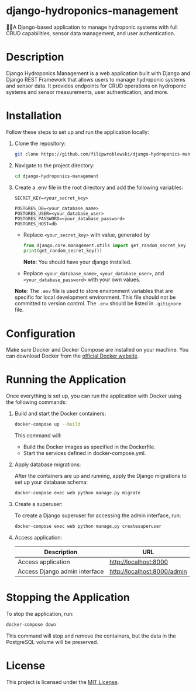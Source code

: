 # django-hydroponics-management

🌱💧A Django-based application to manage hydroponic systems with full CRUD capabilities, sensor data management, and user authentication.

# Description

Django Hydroponics Management is a web application built with Django and Django REST Framework that allows users to manage hydroponic systems and sensor data. It provides endpoints for CRUD operations on hydroponic systems and sensor measurements, user authentication, and more.

# Installation

Follow these steps to set up and run the application locally:

1. Clone the repository:

   ```bash
   git clone https://github.com/filipwroblewski/django-hydroponics-management.git
   ```

2. Navigate to the project directory:

   ```bash
   cd django-hydroponics-management
   ```

3. Create a .env file in the root directory and add the following variables:

   ```
   SECRET_KEY=<your_secret_key>

   POSTGRES_DB=<your_database_name>
   POSTGRES_USER=<your_database_user>
   POSTGRES_PASSWORD=<your_database_password>
   POSTGRES_HOST=db
   ```

   - Replace `<your_secret_key>` with value, generated by

     ```py
     from django.core.management.utils import get_random_secret_key
     print(get_random_secret_key())
     ```

     **Note**: You should have your django installed.

   - Replace `<your_database_name>`, `<your_database_user>`, and `<your_database_password>` with your own values.

   **Note**: The `.env` file is used to store environment variables that are specific for local development environment. This file should not be committed to version control. The `.env` should be listed in `.gitignore` file.

# Configuration

Make sure Docker and Docker Compose are installed on your machine. You can download Docker from the [official Docker website](https://docs.docker.com/get-docker/).

# Running the Application

Once everything is set up, you can run the application with Docker using the following commands:

1. Build and start the Docker containers:

   ```bash
   docker-compose up --build
   ```

   This command will:

   - Build the Docker images as specified in the Dockerfile.
   - Start the services defined in docker-compose.yml.

2. Apply database migrations:

   After the containers are up and running, apply the Django migrations to set up your database schema:

   ```bash
   docker-compose exec web python manage.py migrate
   ```

3. Create a superuser:

   To create a Django superuser for accessing the admin interface, run:

   ```bash
   docker-compose exec web python manage.py createsuperuser
   ```

4. Access application:

   | Description                   | URL                                                        |
   | ----------------------------- | ---------------------------------------------------------- |
   | Access application            | [http://localhost:8000](http://localhost:8000)             |
   | Access Django admin interface | [http://localhost:8000/admin](http://localhost:8000/admin) |

# Stopping the Application

To stop the application, run:

```bash
docker-compose down
```

This command will stop and remove the containers, but the data in the PostgreSQL volume will be preserved.

# License

This project is licensed under the [MIT License](https://github.com/filipwroblewski/django-hydroponics-management/blob/main/LICENSE).
